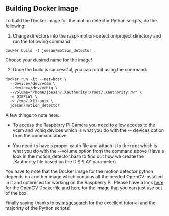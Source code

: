 ## Building Docker Image

To build the Docker image for the motion detector Python scripts, do the following:

1. Change directors into the raspi-motion-detection/project directory and run the following command

  ```
  docker build -t joesan/motion_detector .
  ```
  
  Choose your desired name for the image!
  
2. Once the build is successful, you can run it using the command:

  ```
  docker run -it --net=host \
    --device=/dev/vcsm \
    --device=/dev/vchiq \
    --volume="/home/joesan/.Xauthority:/root/.Xauthority:rw" \
    -e DISPLAY \
    -v /tmp/.X11-unix \
    joesan/motion_detector
  ``` 
  
  A few things to note here:
  
  * To access the Raspberry Pi Camera you need to allow access to the vcsm and vchiq devices which is what you do with the --     devices option from the command above
  
  * You need to have a proper xauth file and attach it to the root which is what you do with the --volume option
    from the command above (Have a look in the motion_detector.bash to find out how we create the .Xauthority file based on       the DISPLAY parameter)    
  
You have to note that the Docker image for the motion detector python depends on another image which
contains all the needed OpenCV installed in it and optimised for working on the Raspberry Pi. Please have
a look [here](https://github.com/joesan/raspi-motion-detection/tree/master/infrastructure) for the OpenCV Dockerfile 
and [here](https://hub.docker.com/r/joesan/raspi_opencv_3/) for the image that you can just use out of the box!

Finally saying thanks to [pyimagesearch](https://www.pyimagesearch.com) for the excellent tutorial and the majorirty of the Python scripts!
